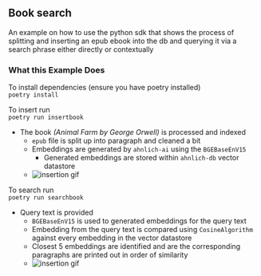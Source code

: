 ## Book search

An example on how to use the python sdk that shows the process of splitting and 
inserting an epub ebook into the db and querying it via a search phrase either directly or contextually

### What this Example Does

To install dependencies (ensure you have poetry installed)  
```poetry install```

To insert run  
```poetry run insertbook```

- The book _(Animal Farm by George Orwell)_ is processed and indexed
  * `epub` file is split up into paragraph and cleaned a bit
  * Embeddings are generated by `ahnlich-ai` using the `BGEBaseEnV15`
    * Generated embeddings are stored within `ahnlich-db` vector datastore
  * ![insertion gif](insertbook.gif)

To search run  
```poetry run searchbook```

- Query text is provided
  * `BGEBaseEnV15` is used to generated embeddings for the query text
  * Embedding from the query text is compared using `CosineAlgorithm` against every embedding in the vector datastore
  * Closest 5 embeddings are identified and are the corresponding paragraphs are printed out in order of similarity
  * ![insertion gif](searchphrase.gif)
